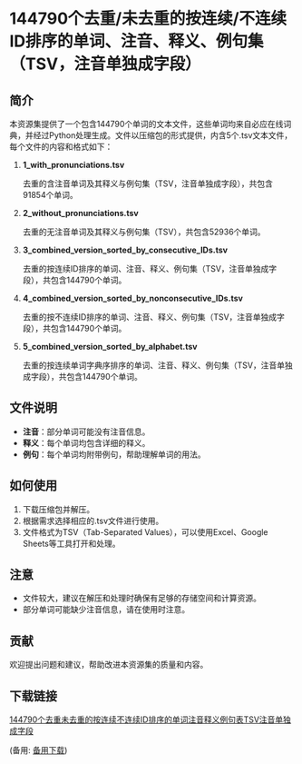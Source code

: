 # 144790个去重/未去重的按连续/不连续ID排序的单词、注音、释义、例句集（TSV，注音单独成字段）

## 简介

本资源集提供了一个包含144790个单词的文本文件，这些单词均来自必应在线词典，并经过Python处理生成。文件以压缩包的形式提供，内含5个.tsv文本文件，每个文件的内容和格式如下：

1. **1_with_pronunciations.tsv**

   去重的含注音单词及其释义与例句集（TSV，注音单独成字段），共包含91854个单词。

2. **2_without_pronunciations.tsv**

   去重的无注音单词及其释义与例句集（TSV），共包含52936个单词。

3. **3_combined_version_sorted_by_consecutive_IDs.tsv**

   去重的按连续ID排序的单词、注音、释义、例句集（TSV，注音单独成字段），共包含144790个单词。

4. **4_combined_version_sorted_by_nonconsecutive_IDs.tsv**

   去重的按不连续ID排序的单词、注音、释义、例句集（TSV，注音单独成字段），共包含144790个单词。

5. **5_combined_version_sorted_by_alphabet.tsv**

   去重的按连续单词字典序排序的单词、注音、释义、例句集（TSV，注音单独成字段），共包含144790个单词。

## 文件说明

- **注音**：部分单词可能没有注音信息。
- **释义**：每个单词均包含详细的释义。
- **例句**：每个单词均附带例句，帮助理解单词的用法。

## 如何使用

1. 下载压缩包并解压。
2. 根据需求选择相应的.tsv文件进行使用。
3. 文件格式为TSV（Tab-Separated Values），可以使用Excel、Google Sheets等工具打开和处理。

## 注意

- 文件较大，建议在解压和处理时确保有足够的存储空间和计算资源。
- 部分单词可能缺少注音信息，请在使用时注意。

## 贡献

欢迎提出问题和建议，帮助改进本资源集的质量和内容。

## 下载链接
[144790个去重未去重的按连续不连续ID排序的单词注音释义例句表TSV注音单独成字段](https://pan.quark.cn/s/c1c26945e2fb) 

(备用: [备用下载](https://pan.baidu.com/s/1oWnuaJXt4JXO7xJvi1qOGg?pwd=1234))
